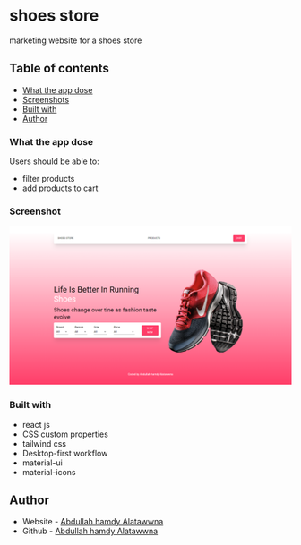 # shoes store

marketing website for a shoes store

## Table of contents

- [What the app dose](#What-the-app-dose)
- [Screenshots](#screenshots)
- [Built with](#built-with)
- [Author](#author)

### What the app dose

Users should be able to:

- filter products
- add products to cart

### Screenshot

![](./screenshot.PNG)




### Built with

- react js
- CSS custom properties
- tailwind css
- Desktop-first workflow
- material-ui
- material-icons

## Author

- Website - [Abdullah hamdy Alatawwna](http://chicodiv.com/)
- Github - [Abdullah hamdy Alatawwna](https://github.com/DivChico)
